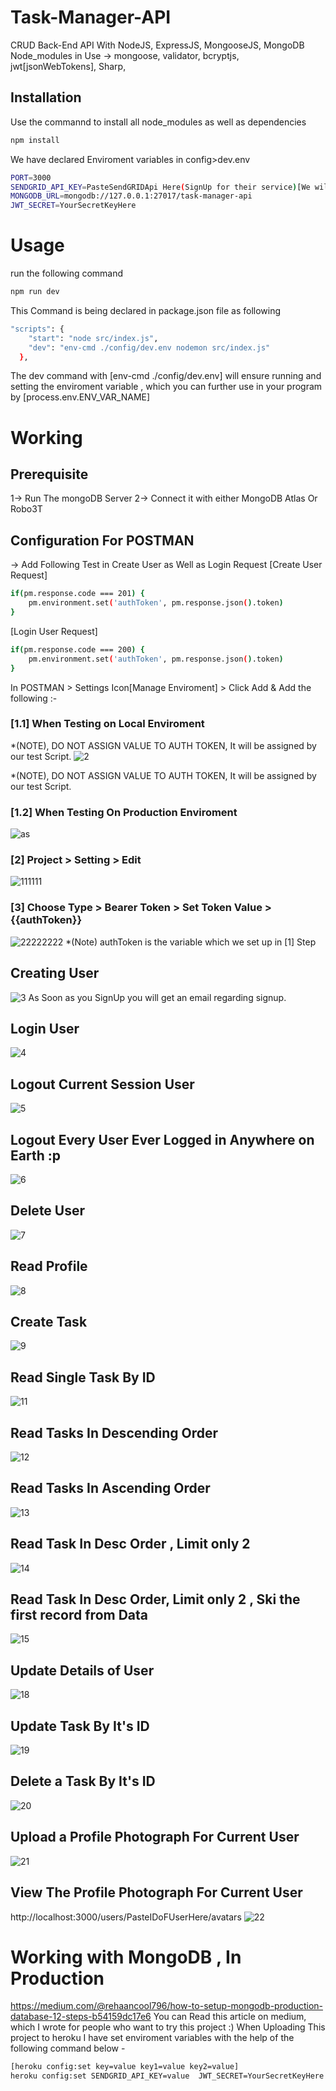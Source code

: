 # Task-Manager-API
CRUD Back-End API With NodeJS, ExpressJS, MongooseJS, MongoDB
Node_modules in Use -> mongoose, validator, bcryptjs, jwt[jsonWebTokens], Sharp, 

## Installation
Use the commannd to install all node_modules as well as dependencies
```bash
npm install
```
We have declared Enviroment variables in config>dev.env
```bash
PORT=3000
SENDGRID_API_KEY=PasteSendGRIDApi Here(SignUp for their service)[We will use this to email user during signup as well as termination of account]
MONGODB_URL=mongodb://127.0.0.1:27017/task-manager-api
JWT_SECRET=YourSecretKeyHere
```
# Usage
run the following command 
```bash
npm run dev
```

This Command is being declared in package.json file as following
```bash 
"scripts": {
    "start": "node src/index.js",
    "dev": "env-cmd ./config/dev.env nodemon src/index.js"
  },
```
The dev command with [env-cmd ./config/dev.env] will ensure running and setting the enviroment variable , which you can further use in your program
by [process.env.ENV_VAR_NAME]

# Working
## Prerequisite
1-> Run The mongoDB Server
2-> Connect it with either MongoDB Atlas Or Robo3T

## Configuration For POSTMAN
-> Add Following Test in Create User as Well as Login Request
[Create User Request]
```bash
if(pm.response.code === 201) {
    pm.environment.set('authToken', pm.response.json().token)
}
```

[Login User Request]
```bash
if(pm.response.code === 200) {
    pm.environment.set('authToken', pm.response.json().token)
}
```

In POSTMAN > Settings Icon[Manage Enviroment] > Click Add & Add the following :-

### [1.1] When Testing on Local Enviroment
*(NOTE), DO NOT ASSIGN VALUE TO AUTH TOKEN, It will be assigned by our test Script.
![2](https://user-images.githubusercontent.com/20107730/68329196-c24cf680-00f6-11ea-9b9c-469af1926783.PNG)

*(NOTE), DO NOT ASSIGN VALUE TO AUTH TOKEN, It will be assigned by our test Script.
### [1.2] When Testing On Production Enviroment
![as](https://user-images.githubusercontent.com/20107730/68481215-9cd9fd00-025c-11ea-8676-bdc633e4bebb.PNG)

### [2] Project > Setting > Edit
![111111](https://user-images.githubusercontent.com/20107730/68481401-1b369f00-025d-11ea-9682-d22259b79085.PNG)

### [3] Choose Type > Bearer Token > Set Token Value > {{authToken}}
![22222222](https://user-images.githubusercontent.com/20107730/68481499-60f36780-025d-11ea-9697-3aeef4e89c37.PNG)
*(Note) authToken is the variable which we set up in [1] Step


## Creating User
![3](https://user-images.githubusercontent.com/20107730/68329405-2b346e80-00f7-11ea-9203-98f825856c02.PNG)
As Soon as you SignUp you will get an email regarding signup.

## Login User
![4](https://user-images.githubusercontent.com/20107730/68329521-6afb5600-00f7-11ea-865a-9adfee5a1d60.PNG)

## Logout Current Session User
![5](https://user-images.githubusercontent.com/20107730/68329773-fffe4f00-00f7-11ea-9dd8-464d71ccd94c.PNG)

## Logout Every User Ever Logged in Anywhere on Earth :p
![6](https://user-images.githubusercontent.com/20107730/68329879-3dfb7300-00f8-11ea-9fa0-aab68964cbaf.PNG)

## Delete User
![7](https://user-images.githubusercontent.com/20107730/68329983-7733e300-00f8-11ea-868b-e00f1a17b14d.PNG)

## Read Profile
![8](https://user-images.githubusercontent.com/20107730/68330136-b104e980-00f8-11ea-931a-2e5900d6341f.PNG)

## Create Task
![9](https://user-images.githubusercontent.com/20107730/68330273-f75a4880-00f8-11ea-9790-1e3315e90695.PNG)

## Read Single Task By ID
![11](https://user-images.githubusercontent.com/20107730/68330770-d0504680-00f9-11ea-8b9a-6a345032d70f.PNG)

## Read Tasks In Descending Order
![12](https://user-images.githubusercontent.com/20107730/68331017-38069180-00fa-11ea-981f-b05965ce4cc0.PNG)

## Read Tasks In Ascending Order
![13](https://user-images.githubusercontent.com/20107730/68331136-769c4c00-00fa-11ea-8517-48da0715832b.PNG)

## Read Task In Desc Order , Limit only 2
![14](https://user-images.githubusercontent.com/20107730/68331249-ab100800-00fa-11ea-8b4a-4d9a6c05ecd8.PNG)

## Read Task In Desc Order, Limit only 2 , Ski the first record from Data
![15](https://user-images.githubusercontent.com/20107730/68332468-e4e20e00-00fc-11ea-893e-12cc489300b1.PNG)

## Update Details of User
![18](https://user-images.githubusercontent.com/20107730/68332581-15c24300-00fd-11ea-9a51-238fcbbc6a39.PNG)

## Update Task By It's ID
![19](https://user-images.githubusercontent.com/20107730/68332730-4dc98600-00fd-11ea-8721-5d5dccb23faa.PNG)

## Delete a Task By It's ID
![20](https://user-images.githubusercontent.com/20107730/68332866-794c7080-00fd-11ea-97c7-acf6c046190e.PNG)

## Upload a Profile Photograph For Current User
![21](https://user-images.githubusercontent.com/20107730/68332952-a7ca4b80-00fd-11ea-90da-be3938447e07.PNG)

## View The Profile Photograph For Current User
http://localhost:3000/users/PasteIDoFUserHere/avatars
![22](https://user-images.githubusercontent.com/20107730/68333217-21623980-00fe-11ea-9899-30fada7b046d.PNG)

# Working with MongoDB , In Production
https://medium.com/@rehaancool796/how-to-setup-mongodb-production-database-12-steps-b54159dc17e6
You can Read this article on medium, which I wrote for people who want to try this project :)
When Uploading This project to heroku I have set enviroment variables with the help of the following command below -
```bash
[heroku config:set key=value key1=value key2=value]
heroku config:set SENDGRID_API_KEY=value  JWT_SECRET=YourSecretKeyHere   MONGODB_URL="The url you got from the atlas website(read medium article for more)"
```

























